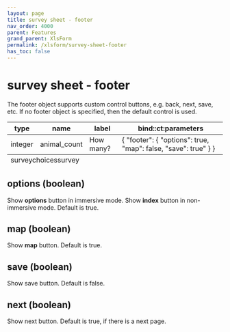 ```yaml
---
layout: page
title: survey sheet - footer
nav_order: 4000
parent: Features
grand_parent: XlsForm
permalink: /xlsform/survey-sheet-footer
has_toc: false
---
```

# **survey** sheet - footer
The footer object supports custom control buttons, e.g. back, next, save, etc. If no footer object is specified, then the default control is used.

<table class="xlsTable">
  <thead>
    <tr>
      <th>type</th>
      <th>name</th>
      <th>label</th>
      <th>bind::ct:parameters</th>
    </tr>
  </thead>
  <tbody>
    <tr>
      <td>integer</td>
      <td>animal_count</td>
      <td>How many?</td>
      <td>{ "footer": { "options": true, "map": false, "save": true" } }</td>
    </tr>
  </tbody>
  <tfoot>
    <tr>
      <td class="sheets" colspan="3"><span class="active">survey</span><span>choices</span><span>survey</span></td>
    </tr>
  </tfoot>
</table>

## options (boolean)
Show **options** button in immersive mode. Show **index** button in non-immersive mode. Default is true.

## map (boolean)
Show **map** button. Default is true.

## save (boolean)
Show save button. Default is false.

## next (boolean)
Show next button. Default is true, if there is a next page.
